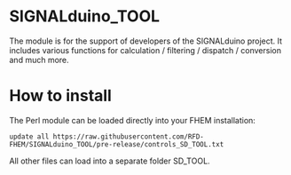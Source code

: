 # SIGNALduino_TOOL

The module is for the support of developers of the SIGNALduino project. It includes various functions for calculation / filtering / dispatch / conversion and much more.

How to install
======
The Perl module can be loaded directly into your FHEM installation:

```update all https://raw.githubusercontent.com/RFD-FHEM/SIGNALduino_TOOL/pre-release/controls_SD_TOOL.txt```

All other files can load into a separate folder SD_TOOL.
